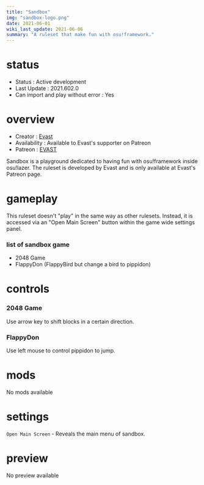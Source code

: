 ```yaml
---
title: "Sandbox"
img: "sandbox-logo.png"
date: 2021-06-01
wiki_last_update: 2021-06-06
summary: "A ruleset that make fun with osu!framework."
---
```


# status

- Status : Active development
- Last Update : 2021.602.0
- Can import and play without error : Yes

# overview

- Creator : [Evast](https://github.com/EVAST9919)
- Availability : Available to Evast's supporter on Patreon
- Patreon : [EVAST](https://www.patreon.com/evast/posts)

Sandbox is a playground dedicated to having fun with osu!framework inside osu!lazer. The ruleset is developed by Evast and is only available at Evast's Patreon page.

# gameplay

This ruleset doesn't "play" in the same way as other rulesets. Instead, it is accessed via an "Open Main Screen" button within the game wide settings panel.

### list of sandbox game

- 2048 Game
- FlappyDon (FlappyBird but change a bird to pippidon)

# controls

### 2048 Game

Use arrow key to shift blocks in a certain direction.

### FlappyDon

Use left mouse to control pippidon to jump.

# mods

No mods available

# settings

`Open Main Screen` - Reveals the main menu of sandbox.

# preview

No preview available
